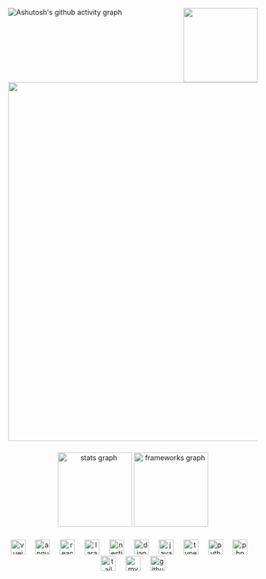 ![Ashutosh's github activity graph](https://github-readme-activity-graph.vercel.app/graph?username=MarvinH10&bg_color=0d1117&color=ffffff&line=00b3ff&point=f9fafa&area=true&hide_border=true)
<img align="right" height="150" src="https://i.giphy.com/media/v1.Y2lkPTc5MGI3NjExcXg5cnZ3bnJ4eHYzenh1YW5jeDlsMGFxeWg2ZmJ2bmt5dml3b3FnZSZlcD12MV9pbnRlcm5hbF9naWZfYnlfaWQmY3Q9Zw/QDjpIL6oNCVZ4qzGs7/giphy.gif"  />

###

<p align="center">
<img width="725em" src="https://github-profile-summary-cards.vercel.app/api/cards/profile-details?username=MarvinH10&theme=github_dark" />
</p>

###

<div align="center">
  <img src="https://github-readme-stats.vercel.app/api?username=MarvinH10&show_icons=true&include_all_commits=true&count_private=true&theme=dark&hide_border=false" height="150" alt="stats graph" />
  <img src="https://github-readme-stats.vercel.app/api/top-langs/?username=MarvinH10&layout=compact&theme=dark&hide_border=false&custom_title=Frameworks%20que%20Uso" height="150" alt="frameworks graph" />
</div>

###

<div align="center">
  <img src="https://cdn.jsdelivr.net/gh/devicons/devicon/icons/vuejs/vuejs-original.svg" height="30" alt="vuejs logo"  />
  <img width="12" />
  <img src="https://cdn.jsdelivr.net/gh/devicons/devicon/icons/angularjs/angularjs-original.svg" height="30" alt="angularjs logo"  />
  <img width="12" />
  <img src="https://cdn.jsdelivr.net/gh/devicons/devicon/icons/react/react-original.svg" height="30" alt="react logo"  />
  <img width="12" />
  <img src="https://cdn.jsdelivr.net/gh/devicons/devicon/icons/laravel/laravel-original.svg" height="30" alt="laravel logo"  />
  <img width="12" />
  <img src="https://cdn.jsdelivr.net/gh/devicons/devicon/icons/nestjs/nestjs-original.svg" height="30" alt="nestjs logo"  />
  <img width="12" />
  <img src="https://cdn.jsdelivr.net/gh/devicons/devicon/icons/django/django-plain.svg" height="30" alt="django logo"  />
  <img width="12" />
  <img src="https://cdn.jsdelivr.net/gh/devicons/devicon/icons/javascript/javascript-original.svg" height="30" alt="javascript logo"  />
  <img width="12" />
  <img src="https://cdn.jsdelivr.net/gh/devicons/devicon/icons/typescript/typescript-original.svg" height="30" alt="typescript logo"  />
  <img width="12" />
  <img src="https://cdn.jsdelivr.net/gh/devicons/devicon/icons/python/python-original.svg" height="30" alt="python logo"  />
  <img width="12" />
  <img src="https://cdn.jsdelivr.net/gh/devicons/devicon/icons/php/php-original.svg" height="30" alt="php logo"  />
  <img width="12" />
  <img src="https://cdn.jsdelivr.net/gh/devicons/devicon/icons/tailwindcss/tailwindcss-original-wordmark.svg" height="30" alt="tailwindcss logo"  />
  <img width="12" />
  <img src="https://cdn.jsdelivr.net/gh/devicons/devicon/icons/mysql/mysql-original.svg" height="30" alt="mysql logo"  />
  <img width="12" />
  <img src="https://cdn.jsdelivr.net/gh/devicons/devicon/icons/github/github-original.svg" height="30" alt="github logo"  />
</div>
